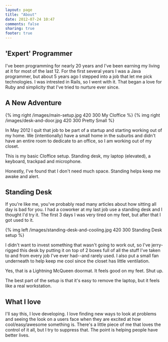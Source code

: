 ```yaml
---
layout: page
title: "About"
date: 2012-07-24 10:47
comments: false
sharing: true
footer: true
---
```


## 'Expert' Programmer

I've been programming for nearly 20 years and I've been earning my living at it for most of the last 12.  For the first several years I was a Java programmer, but about 5 years ago I stepped into a job that let me pick technologies.  I was intrested in Rails, so I went with it.  That began a love for Ruby and simplicity that I've tried to nurture ever since.


## A New Adventure

{% img right /images/main-setup.jpg 420 300 My Cloffice %}
{% img right /images/desk-and-door.jpg 420 300 Pretty Small %}

In May 2012 I quit that job to be part of a startup and starting working out of my home.  We (intentionally) have a small home in the suburbs and didn't have an entire room to dedicate to an office, so I am working out of my closet.

This is my basic Cloffice setup.  Standing desk, my laptop (elevated), a keyboard, trackpad and microphone.

Honestly, I've found that I don't need much space.  Standing helps keep me awake and alert.

## Standing Desk

If you're like me, you've probably read many articles about how sitting all day is bad for you.  I had a coworker at my last job use a standing desk and I thought I'd try it.  The first 3 days I was very tired on my feet, but after that I got used to it.

{% img left /images/standing-desk-and-cooling.jpg 420 300 Standing Desk setup %}

I didn't want to invest something that wasn't going to work out, so I've jerry-rigged this desk by putting it on top of 2 boxes full of all the stuff I've taken to and from every job I've ever had--and rarely used.  I also put a small fan underneath to help keep me cool since the closet has little ventilation.

Yes, that is a Lightning McQueen doormat.  It feels good on my feet.  Shut up.

The best part of the setup is that it's easy to remove the laptop, but it feels like a real workstation.

## What I love

I'll say this, I love developing.  I love finding new ways to look at problems and seeing the look on a users face when they are excited at how cool/easy/awesome something is.  There's a little piece of me that loves the control of it all, but I try to suppress that.  The point is helping people have better lives.
